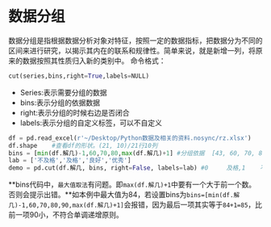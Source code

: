 # 数据分组
数据分组是指根据数据分析对象对特征，按照一定的数据指标，把数据分为不同的区间来进行研究，以揭示其内在的联系和规律性。简单来说，就是新增一列，将原来的数据按照其性质归入新的类别中。
命令格式：
```python
cut(series,bins,right=True,labels=NULL)
```
+ Series:表示需要分组的数据
+ bins:表示分组的依据数据
+ right:表示分组的时候右边是否闭合
+ labels:表示分组的自定义标签，可以不自定义
```python
df = pd.read_excel(r'~/Desktop/Python数据及相关的资料.nosync/rz.xlsx')
df.shape    #查看df的形状。(21, 10)/21行10列
bins = [min(df.解几)-1,60,70,80,max(df.解几)+1] #分组依据  [43, 60, 70, 80, 84]
lab = ['不及格','及格','良好','优秀']
demo = pd.cut(df.解几, bins, right=False, labels=lab) #0     及格,1    不及格,2     及格,3     良好,4    不及格
```
**bins代码中，`最大值取法`有问题。即`max(df.解几)+1`中要有一个大于前一个数。否则会提示出错。**如本例中最大值为84，若设置bins为`bins=[min(df.解几)-1,60,70,80,90,max(df.解几)+1]`会报错，因为最后一项其实等于`84+1=85`，比前一项90小，不符合单调递增原则。
